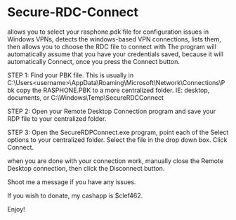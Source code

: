 # Secure-RDC-Connect
allows you to select your rasphone.pdk file for configuration issues in Windows VPNs,
detects the windows-based VPN connections, lists them, 
then allows you to choose the RDC file to connect with
The program will automatically assume that you have your credentials saved, 
because it will automatically Connect, once you press the Connect button.

STEP 1: Find your PBK file.
This is usually in C:\Users\<username>\AppData\Roaming\Microsoft\Network\Connections\Pbk
copy the RASPHONE.PBK to a more centralized folder. IE: desktop, documents, or C:\Windows\Temp\SecureRDCConnect

STEP 2: Open your Remote Desktop Connection program and save your RDP file to your centralized folder.

STEP 3: Open the SecureRDPConnect.exe program, point each of the Select options to your centralized folder.
Select the file in the drop down box.
Click Connect.

when you are done with your connection work, manually close the Remote Desktop connection, then click the Disconnect button.




Shoot me a message if you have any issues.

If you wish to donate, my cashapp is $clef462.

Enjoy!
